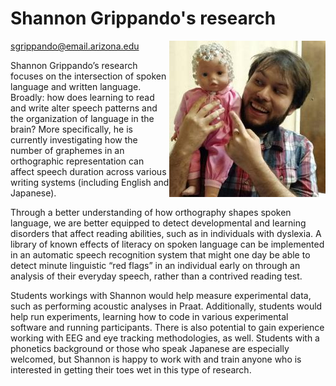 # Shannon Grippando's research

<img src="images/shannon.jpg" width="250" float="right" align="right" padding="10px">

[sgrippando@email.arizona.edu](mailto:sgrippando@email.arizona.edu)

Shannon Grippando’s research focuses on the intersection of spoken language and written language. Broadly: how does learning to read and write alter speech patterns and the organization of language in the brain? More specifically, he is currently investigating how the number of graphemes in an orthographic representation can affect speech duration across various writing systems (including English and Japanese).

Through a better understanding of how orthography shapes spoken language, we are better equipped to detect developmental and learning disorders that affect reading abilities, such as in individuals with dyslexia. A library of known effects of literacy on spoken language can be implemented in an automatic speech recognition system that might one day be able to detect minute linguistic “red flags” in an individual early on through an analysis of their everyday speech, rather than a contrived reading test.

Students workings with Shannon would help measure experimental data, such as performing acoustic analyses in Praat. Additionally, students would help run experiments, learning how to code in various experimental software and running participants. There is also potential to gain experience working with EEG and eye tracking methodologies, as well.  Students with a phonetics background or those who speak Japanese are especially welcomed, but Shannon is happy to work with and train anyone who is interested in getting their toes wet in this type of research.
